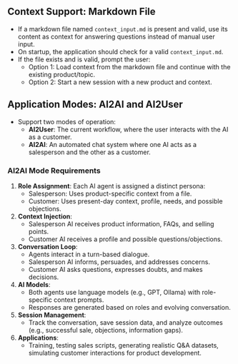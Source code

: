 
## Context Support: Markdown File
- If a markdown file named `context_input.md` is present and valid, use its content as context for answering questions instead of manual user input.
- On startup, the application should check for a valid `context_input.md`.
- If the file exists and is valid, prompt the user:
	- Option 1: Load context from the markdown file and continue with the existing product/topic.
	- Option 2: Start a new session with a new product and context.



## Application Modes: AI2AI and AI2User
- Support two modes of operation:
	- **AI2User**: The current workflow, where the user interacts with the AI as a customer.
	- **AI2AI**: An automated chat system where one AI acts as a salesperson and the other as a customer.

### AI2AI Mode Requirements
1. **Role Assignment**: Each AI agent is assigned a distinct persona:
	- Salesperson: Uses product-specific context from a file.
	- Customer: Uses present-day context, profile, needs, and possible objections.
2. **Context Injection**:
	- Salesperson AI receives product information, FAQs, and selling points.
	- Customer AI receives a profile and possible questions/objections.
3. **Conversation Loop**:
	- Agents interact in a turn-based dialogue.
	- Salesperson AI informs, persuades, and addresses concerns.
	- Customer AI asks questions, expresses doubts, and makes decisions.
4. **AI Models**:
	- Both agents use language models (e.g., GPT, Ollama) with role-specific context prompts.
	- Responses are generated based on roles and evolving conversation.
5. **Session Management**:
	- Track the conversation, save session data, and analyze outcomes (e.g., successful sale, objections, information gaps).
6. **Applications**:
	- Training, testing sales scripts, generating realistic Q&A datasets, simulating customer interactions for product development.